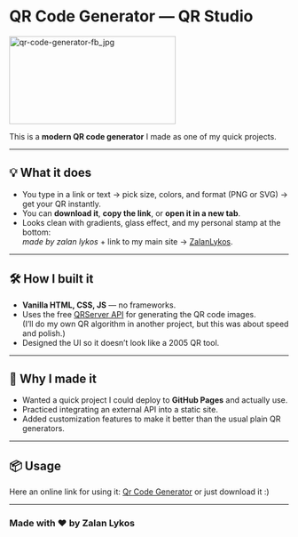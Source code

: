 # QR Code Generator — QR Studio
<img width="300" height="158" alt="qr-code-generator-fb_jpg" src="https://github.com/user-attachments/assets/851fc8ef-1f6c-43a2-be1d-ecd944fefae6" />

This is a **modern QR code generator** I made as one of my quick projects.  

---

## 💡 What it does
- You type in a link or text → pick size, colors, and format (PNG or SVG) → get your QR instantly.  
- You can **download it**, **copy the link**, or **open it in a new tab**.  
- Looks clean with gradients, glass effect, and my personal stamp at the bottom:  
  *made by zalan lykos* + link to my main site → [ZalanLykos](https://zalanlykos.github.io/web).

---

## 🛠 How I built it
- **Vanilla HTML, CSS, JS** — no frameworks.
- Uses the free [QRServer API](https://goqr.me/api/) for generating the QR code images.  
  (I’ll do my own QR algorithm in another project, but this was about speed and polish.)
- Designed the UI so it doesn’t look like a 2005 QR tool.

---

## 🚀 Why I made it
- Wanted a quick project I could deploy to **GitHub Pages** and actually use.  
- Practiced integrating an external API into a static site.  
- Added customization features to make it better than the usual plain QR generators.

---

## 📦 Usage
Here an online link for using it: [Qr Code Generator](https://zalanlykos.github.io/qr-code-generator)
or just download it :)

---


### Made with ❤️ by Zalan Lykos
